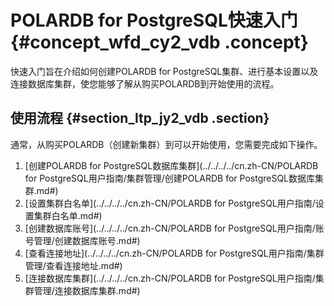# POLARDB for PostgreSQL快速入门 {#concept_wfd_cy2_vdb .concept}

快速入门旨在介绍如何创建POLARDB for PostgreSQL集群、进行基本设置以及连接数据库集群，使您能够了解从购买POLARDB到开始使用的流程。

## 使用流程 {#section_ltp_jy2_vdb .section}

通常，从购买POLARDB（创建新集群）到可以开始使用，您需要完成如下操作。

1.  [创建POLARDB for PostgreSQL数据库集群](../../../../cn.zh-CN/POLARDB for PostgreSQL用户指南/集群管理/创建POLARDB for PostgreSQL数据库集群.md#)
2.  [设置集群白名单](../../../../cn.zh-CN/POLARDB for PostgreSQL用户指南/设置集群白名单.md#)
3.  [创建数据库账号](../../../../cn.zh-CN/POLARDB for PostgreSQL用户指南/账号管理/创建数据库账号.md#)
4.  [查看连接地址](../../../../cn.zh-CN/POLARDB for PostgreSQL用户指南/集群管理/查看连接地址.md#)
5.  [连接数据库集群](../../../../cn.zh-CN/POLARDB for PostgreSQL用户指南/集群管理/连接数据库集群.md#)

